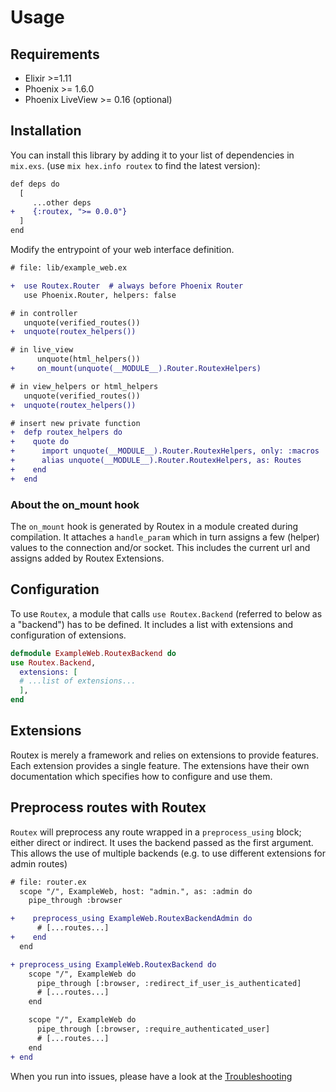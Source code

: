# Usage

## Requirements

- Elixir >=1.11
- Phoenix >= 1.6.0
- Phoenix LiveView >= 0.16 (optional)


## Installation

You can install this library by adding it to your list of dependencies in `mix.exs`. (use `mix hex.info routex` to find the latest version):

```diff
def deps do
  [
     ...other deps
+    {:routex, ">= 0.0.0"}
  ]
end
```

Modify the entrypoint of your web interface definition.
```diff
# file: lib/example_web.ex

+  use Routex.Router  # always before Phoenix Router
   use Phoenix.Router, helpers: false

# in controller
   unquote(verified_routes())
+  unquote(routex_helpers())

# in live_view
      unquote(html_helpers())
+     on_mount(unquote(__MODULE__).Router.RoutexHelpers)

# in view_helpers or html_helpers
   unquote(verified_routes())
+  unquote(routex_helpers())

# insert new private function
+  defp routex_helpers do
+    quote do
+      import unquote(__MODULE__).Router.RoutexHelpers, only: :macros
+      alias unquote(__MODULE__).Router.RoutexHelpers, as: Routes
+    end
+  end
```

### About the on_mount hook

The `on_mount` hook is generated by Routex in a module created during compilation.
It attaches a `handle_param` which in turn assigns a few (helper) values
to the connection and/or socket. This includes the current url and assigns added
by Routex Extensions.

## Configuration

To use `Routex`, a module that calls `use Routex.Backend` (referred to below as a
"backend") has to be defined. It includes a list with extensions and
configuration of extensions.

```elixir
defmodule ExampleWeb.RoutexBackend do
use Routex.Backend,
  extensions: [
  # ...list of extensions...
  ],
end
```

## Extensions

Routex is merely a framework and relies on extensions to provide features. Each
extension provides a single feature. The extensions have their own documentation
which specifies how to configure and use them.

## Preprocess routes with Routex

`Routex` will preprocess any route wrapped in a `preprocess_using` block; either
direct or indirect. It uses the backend passed as the first argument.  This
allows the use of multiple backends (e.g. to use different extensions for admin
routes)

```diff
# file: router.ex
  scope "/", ExampleWeb, host: "admin.", as: :admin do
    pipe_through :browser

+    preprocess_using ExampleWeb.RoutexBackendAdmin do
      # [...routes...]
+    end
  end

+ preprocess_using ExampleWeb.RoutexBackend do
    scope "/", ExampleWeb do
      pipe_through [:browser, :redirect_if_user_is_authenticated]
      # [...routes...]
    end

    scope "/", ExampleWeb do
      pipe_through [:browser, :require_authenticated_user]
      # [...routes...]
    end
+ end
```

When you run into issues, please have a look at the [Troubleshooting](docs/TROUBLESHOOTING.md)

